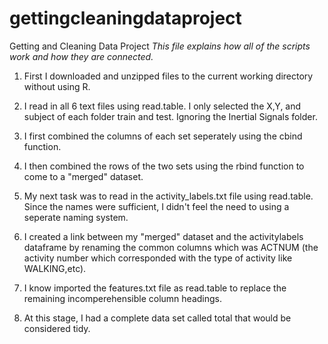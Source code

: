 gettingcleaningdataproject
==========================

Getting and Cleaning Data Project
*This file explains how all of the scripts work and how they are connected.* 

1. First I downloaded and unzipped files to the current working directory without using R.

2. I read in all 6 text files using read.table. I only selected the X,Y, and subject of each folder train and test.
Ignoring the Inertial Signals folder.

3. I first combined the columns of each set seperately using the cbind function.

4. I then combined the rows of the two sets using the rbind function to come to a "merged" dataset.

5. My next task was to read in the activity_labels.txt file using read.table.
Since the names were sufficient, I didn't feel the need to using a seperate naming system.

6. I created a link between my "merged" dataset and the activitylabels dataframe by renaming the common columns which was ACTNUM (the activity number which corresponded with the type of activity like WALKING,etc).

7. I know imported the features.txt file as read.table to replace the remaining incomperehensible column headings.

8. At this stage, I had a complete data set called total that would be considered tidy.


